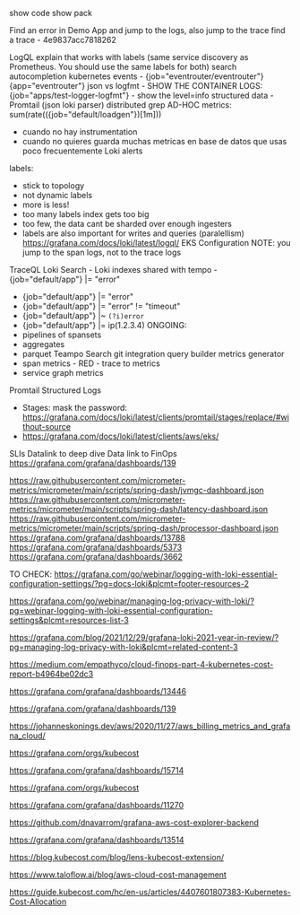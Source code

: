 show code
show pack

Find an error in Demo App and jump to the logs, also jump to the trace
find a trace - 4e9837acc7818262

LogQL
explain that works with labels (same service discovery as Prometheus. You should use the same labels for both)
search autocompletion
kubernetes events - {job="eventrouter/eventrouter"}         {app="eventrouter"}
json vs logfmt - SHOW THE CONTAINER LOGS: {job="apps/test-logger-logfmt"} - show the level=info
structured data - Promtail (json loki parser)
distributed grep
AD-HOC metrics: sum(rate(({job="default/loadgen"})[1m]))
- cuando no hay instrumentation
- cuando no quieres guarda muchas metricas en base de datos que usas poco frecuentemente
  Loki alerts


labels:
- stick to topology
- not dynamic labels
- more is less!
- too many labels index gets too big
- too few, the data cant be sharded over enough ingesters
- labels are also important for writes and queries (paralellism)
https://grafana.com/docs/loki/latest/logql/
EKS Configuration
NOTE: you jump to the span logs, not to the trace logs



TraceQL
Loki Search - Loki indexes shared with tempo - {job="default/app"}  |= "error"
- {job="default/app"}  |= "error"
- {job="default/app"}  |= "error" != "timeout"
- {job="default/app"}  |~ `(?i)error`
- {job="default/app"}  |= ip(1.2.3.4)
ONGOING:
- pipelines of spansets
- aggregates
- parquet
Teampo Search
git integration
query builder
metrics generator
- span metrics - RED - trace to metrics
- service graph metrics


Promtail
Structured Logs
- Stages: mask the password: https://grafana.com/docs/loki/latest/clients/promtail/stages/replace/#without-source
- https://grafana.com/docs/loki/latest/clients/aws/eks/

SLIs
Datalink to deep dive
Data link to FinOps https://grafana.com/grafana/dashboards/139


https://raw.githubusercontent.com/micrometer-metrics/micrometer/main/scripts/spring-dash/jvmgc-dashboard.json
https://raw.githubusercontent.com/micrometer-metrics/micrometer/main/scripts/spring-dash/latency-dashboard.json
https://raw.githubusercontent.com/micrometer-metrics/micrometer/main/scripts/spring-dash/processor-dashboard.json
https://grafana.com/grafana/dashboards/13788
https://grafana.com/grafana/dashboards/5373
https://grafana.com/grafana/dashboards/3662




TO CHECK:
https://grafana.com/go/webinar/logging-with-loki-essential-configuration-settings/?pg=docs-loki&plcmt=footer-resources-2

https://grafana.com/go/webinar/managing-log-privacy-with-loki/?pg=webinar-logging-with-loki-essential-configuration-settings&plcmt=resources-list-3

https://grafana.com/blog/2021/12/29/grafana-loki-2021-year-in-review/?pg=managing-log-privacy-with-loki&plcmt=related-content-3

https://medium.com/empathyco/cloud-finops-part-4-kubernetes-cost-report-b4964be02dc3

https://grafana.com/grafana/dashboards/13446

https://grafana.com/grafana/dashboards/139

https://johanneskonings.dev/aws/2020/11/27/aws_billing_metrics_and_grafana_cloud/

https://grafana.com/orgs/kubecost

https://grafana.com/grafana/dashboards/15714

https://grafana.com/orgs/kubecost

https://grafana.com/grafana/dashboards/11270

https://github.com/dnavarrom/grafana-aws-cost-explorer-backend

https://grafana.com/grafana/dashboards/13514

https://blog.kubecost.com/blog/lens-kubecost-extension/

https://www.taloflow.ai/blog/aws-cloud-cost-management

https://guide.kubecost.com/hc/en-us/articles/4407601807383-Kubernetes-Cost-Allocation


